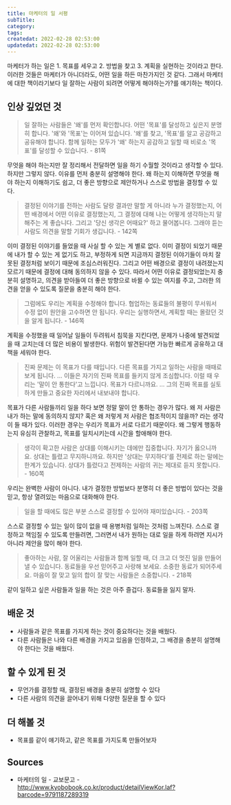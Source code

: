 ```yaml
---
title: 마케터의 일 서평
subTitle:
category:
tags:
createdat: 2022-02-28 02:53:00
updatedat: 2022-02-28 02:53:00
---
```


마케터가 하는 일은 1. 목표를 세우고 2. 방법을 찾고 3. 계획을 실현하는 것이라고 한다.
이러한 것들은 마케터가 아니더라도, 어떤 일을 하든 마찬가지인 것 같다. 그래서
마케터에 대한 책이라기보다 일 잘하는 사람이 되려면 어떻게 해야하는가?를 얘기하는 책이다.

## 인상 깊었던 것

> 일 잘하는 사람들은 '왜'를 먼저 확인합니다. 어떤 '목표'를 달성하고 싶은지
> 분명히 합니다. '왜'와 '목표'는 이어져 있습니다. '왜'를 찾고, '목표'를 알고
> 공감하고 공유해야 합니다. 함께 일하는 모두가 '왜' 하는지 공감하고 일할 때
> 비로소 '목표'를 달성할 수 있습니다. - 81쪽

무엇을 해야 하는지만 잘 정리해서 전달하면 일을 하기 수월할 것이라고 생각할 수
있다. 하지만 그렇지 않다. 이유를 먼저 충분히 설명해야 한다. 왜 하는지 이해하면
무엇을 해야 하는지 이해하기도 쉽고, 더 좋은 방향으로 제안하거나 스스로 방법을 결정할 수 있다.

> 결정된 이야기를 전하는 사람도 달랑 결과만 말할 게 아니라 누가 결정했는지, 어떤
> 배경에서 어떤 이유로 결정했는지, 그 결정에 대해 나는 어떻게 생각하는지
> 말해주는 게 좋습니다. 그리고 '당신 생각은 어때요?' 하고 물어봅니다. 그래야
> 듣는 사람도 의견을 말할 기회가 생깁니다. - 142쪽

이미 결정된 이야기를 들었을 때 사실 할 수 있는 게 별로 없다. 이미 결정이 되었기
때문에 내가 할 수 있는 게 없기도 하고, 부정하게 되면 지금까지 결정된 이야기들이
마치 잘못된 결정처럼 보이기 때문에 조심스러워진다. 그리고 어떤 배경으로 결정이
내려졌는지 모르기 때문에 결정에 대해 동의하지 않을 수 있다. 따라서 어떤 이유로
결정되었는지 충분히 설명하고, 의견을 받아들여 더 좋은 방향으로 바뀔 수 있는
여지를 주고, 그러한 의견을 얻을 수 있도록 질문을 충분히 해야 한다.

> 그럼에도 우리는 계획을 수정해야 합니다. 협업하는 동료들의 불평이 무서워서 수정
> 없이 원안을 고수하면 안 됩니다. 우리는 실행하면서, 계획할 때는 몰랐던 것을 알게
> 됩니다. - 146쪽

계획을 수정했을 때 일어날 일들이 두려워서 침묵을 지킨다면, 문제가 나중에
발견되었을 때 고치는데 더 많은 비용이 발생한다. 위험이 발견된다면 가능한 빠르게 공유하고 대책을 세워야 한다.

> 진짜 문제는 이 목표가 다를 때입니다. 다른 목표를 가지고 일하는 사람을 때때로
> 보게 됩니다. ... 이들은 자기의 진짜 목표를
> 들키지 않게 조심합니다. 이럴 때 우리는 '말이 안 통한다'고 느낍니다. 목표가
> 다르니까요. ... 그의 진짜 목표를 실토하게 만들고 중요한 자리에서 내보내야
> 합니다.

목표가 다른 사람들끼리 일을 하다 보면 정말 말이 안 통하는 경우가 많다. 왜 저
사람은 내가 하는 말에 동의하지 않지? 혹은 왜 저렇게 저 사람은 협조적이지 않을까?
라는 생각이 들 때가 있다. 이러한 경우는 우리가 목표가 서로 다르기 때문이다. 왜
그렇게 행동하는지 유심히 관찰하고, 목표를 일치시키는데 시간을 할애해야 한다.

> 생각이 확고한 사람은 상대를 이해시키는 데에만 집중합니다. 자기가 옳으니까요.
> 상대는 틀렸고 무지하니까요. 하지만 '상대는 무지하다'를 전제로 하는 말에는
> 한계가 있습니다. 상대가 틀렸다고 전제하는 사람의 귀는 제대로 듣지 못합니다. -
> 160쪽

우리는 완벽한 사람이 아니다. 내가 결정한 방법보다 분명히 더 좋은 방법이 있다는
것을 믿고, 항상 열려있는 마음으로 대화해야 한다.

> 일을 할 때에도 많은 부분 스스로 결정할 수 있어야 재미있습니다. - 203쪽

스스로 결정할 수 있는 일이 많이 없을 때 용병처럼 일하는 것처럼 느껴진다. 스스로
결정하고 책임질 수 있도록 만들려면, 그러면서 내가 원하는 대로 일을 하게 하려면
지시가 아니라 제안을 많이 해야 한다.

> 좋아하는 사람, 잘 어울리는 사람들과 함께 일할 때, 더 크고 더 멋진 일을
> 만들어낼 수 있습니다. 동료들을 우선 믿어주고 사랑해 보세요. 소중한 동료가
> 되어주세요. 마음이 잘 맞고 일의 합이 잘 맞는 사람들은 소중합니다. - 218쪽

같이 일하고 싶은 사람들과 일을 하는 것은 아주 즐겁다. 동료들을 잃지 말자.

## 배운 것

* 사람들과 같은 목표를 가지게 하는 것이 중요하다는 것을 배웠다.
* 다른 사람들은 나와 다른 배경을 가지고 있음을 인정하고, 그 배경을 충분히 설명해야 한다는 것을 배웠다.

## 할 수 있게 된 것

* 무언가를 결정할 때, 결정된 배경을 충분히 설명할 수 있다
* 다른 사람의 의견을 끌어내기 위해 다양한 질문을 할 수 있다

## 더 해볼 것

* 목표를 같이 얘기하고, 같은 목표를 가지도록 만들어보자

## Sources

* 마케터의 일 - 교보문고 - <http://www.kyobobook.co.kr/product/detailViewKor.laf?barcode=9791187289319>
